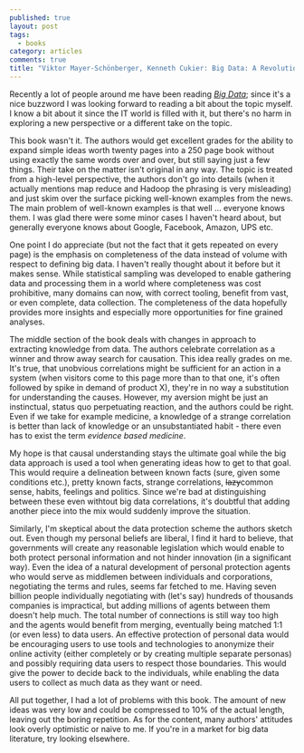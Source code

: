 ```yaml
---
published: true
layout: post
tags:
  - books
category: articles
comments: true
title: "Viktor Mayer-Schönberger, Kenneth Cukier: Big Data: A Revolution That Will Transform How We Live, Work, and Think"
---
```



Recently a lot of people around me have been reading [*Big Data*](https://www.goodreads.com/book/show/25354006-big-data); since it's a nice buzzword I was looking forward to reading a bit about the topic myself. I know a bit about it since the IT world is filled with it, but there's no harm in exploring a new perspective or a different take on the topic.

This book wasn't it. The authors would get excellent grades for the ability to expand simple ideas worth twenty pages into a 250 page book without using exactly the same words over and over, but still saying just a few things. Their take on the matter isn't original in any way. The topic is treated from a high-level perspective, the authors don't go into details (when it actually mentions map reduce and Hadoop the phrasing is very misleading) and just skim over the surface picking well-known examples from the news. The main problem of well-known examples is that well ... everyone knows them. I was glad there were some minor cases I haven't heard about, but generally everyone knows about Google, Facebook, Amazon, UPS etc.

One point I do appreciate (but not the fact that it gets repeated on every page) is the emphasis on completeness of the data instead of volume with respect to defining big data.  I haven't really thought about it before but it makes sense. While statistical sampling was developed to enable gathering data and processing them in a world where completeness was cost prohibitive, many domains can now, with correct tooling, benefit from vast, or even complete, data collection. The completeness of the data hopefully provides more insights and especially more opportunities for fine grained analyses.

The middle section of the book deals with changes in approach to extracting knowledge from data. The authors celebrate correlation as a winner and throw away search for causation. This idea really grades on me. It's true, that unobvious correlations might be sufficient for an action in a system (when visitors come to this page more than to that one, it's often followed by spike in demand of product X), they're in no way a substitution for understanding the causes. However, my aversion might be just an instinctual, status quo perpetuating reaction, and the authors could be right. Even if we take for example medicine, a knowledge of a strange correlation is better than lack of knowledge or an unsubstantiated habit - there even has to exist the term _evidence based medicine_.

My hope is that causal understanding stays the ultimate goal while the big data approach is used a tool when generating ideas how to get to that goal. This would require a delineation between known facts (sure, given some conditions etc.), pretty known facts, strange correlations, <del>lazy</del>common sense, habits, feelings and politics. Since we're bad at distinguishing between these even withtout big data correlations, it's doubtful that adding another piece into the mix would suddenly improve the situation.

Similarly, I'm skeptical about the data protection scheme the authors sketch out. Even though my personal beliefs are liberal, I find it hard to believe, that governments will create any reasonable legislation which would enable to both protect personal information and not hinder innovation (in a significant way). Even the idea of a natural development of personal protection agents who would serve as middlemen between individuals and corporations, negotiating the terms and rules, seems far fetched to me. Having seven billion people individually negotiating with (let's say) hundreds of thousands companies is impractical, but adding millions of agents between them doesn't help much. The total number of connections is still way too high and the agents would benefit from merging, eventually being matched 1:1 (or even less) to data users. An effective protection of personal data would be encouraging users to use tools and technologies to anonymize their online activity (either completely or by creating multiple separate personas) and possibly requiring data users to respect those boundaries. This would give the power to decide back to the individuals, while enabling the data users to collect as much data as they want or need.

All put together, I had a lot of problems with this book. The amount of new ideas was very low and could be compressed to 10% of the actual length, leaving out the boring repetition. As for the content, many authors' attitudes look overly optimistic or naive to me. If you're in a market for big data literature, try looking elsewhere.
